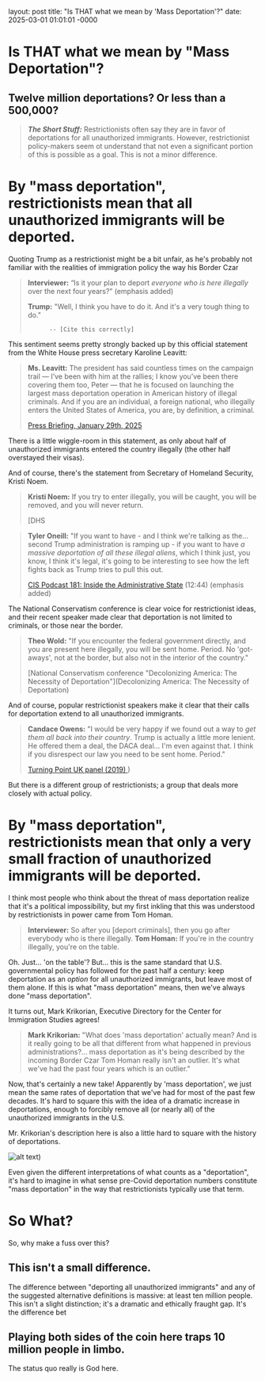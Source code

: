 layout: post
title: "Is THAT what we mean by 'Mass Deportation'?"
date: 2025-03-01 01:01:01 -0000

# Is THAT what we mean by "Mass Deportation"?
## Twelve million deportations? Or less than a 500,000?

>**_The Short Stuff:_** Restrictionists often say they are in favor of deportations for all unauthorized immigrants. However, restrictionist
>policy-makers seem ot understand that not even a significant portion of this is possible as a goal. This is not a minor difference.

# By "mass deportation", restrictionists mean that all unauthorized immigrants will be deported.

Quoting Trump as a restrictionist might be a bit unfair, as he's probably not familiar with the realities
of immigration policy the way his Border Czar

> **Interviewer:** “Is it your plan to deport *everyone who is here illegally* over the next four years?” (emphasis added)
>
> **Trump:** "Well, I think you have to do it. And it's a very tough thing to do."
> 
>           -- [Cite this correctly]

This sentiment seems pretty strongly backed up by this official statement from the White House press secretary Karoline Leavitt:

> **Ms. Leavitt:** The president has said countless times on the campaign trail — I’ve been with him at the rallies; I know you’ve been there covering them too, Peter — that he is focused on launching the largest
> mass deportation operation in American history of illegal criminals. 
> And if you are an individual, a foreign national, who illegally enters the United States of America, you are, by definition, a criminal.
>
> [Press Briefing, January 29th, 2025](https://www.whitehouse.gov/briefings-statements/2025/01/press-briefing-by-press-secretary-karoline-leavitt/)

There is a little wiggle-room in this statement, as only about half of unauthorized immigrants entered the country illegally (the other half overstayed their visas).

And of course, there's the statement from Secretary of Homeland Security, Kristi Noem.

> **Kristi Noem:** If you try to enter illegally, you will be caught, you will be removed, and you will never return.
>
> [DHS 


> **Tyler Oneill:** "If you want to have - and I think we're talking as the... second Trump administration is ramping up - if you want to have *a massive
> deportation of all these illegal aliens*, which I think just, you know, I think it's legal, it's going to be interesting to see how the left fights back
> as Trump tries to pull this out.
>
>   [CIS Podcast 181: Inside the Administrative State](https://youtube/hV42AHKM7Wk?si=WvRG-w3sipsz1rnT&t=764) (12:44) (emphasis added)

The National Conservatism conference is clear voice for restrictionist ideas, and their recent speaker made clear that deportation
is not limited to criminals, or those near the border.

> **Theo Wold:** "If you encounter the federal government directly, and you are present here illegally, you will be sent home. Period. No 'got-aways',
> not at the border, but also not in the interior of the country."
>
> [National Conservatism conference "Decolonizing America: The Necessity of Deportation"](Decolonizing America: The Necessity of Deportation)

And of course, popular restrictionist speakers make it clear that their calls for deportation extend to all unauthorized immigrants.

> **Candace Owens:** "I would be very happy if we found out a way to *get them all back into their country*. Trump is actually a little more lenient. He offered them a deal, the DACA deal...
> I'm even against that. I think if you disrespect our law you need to be sent home. Period."
>
> [Turning Point UK panel (2019) ](https://youtu.be/rsXja_tT6Bw?si=6Aawzwis0N4Ft_MC&t=2472))

But there is a different group of restrictionists; a group that deals more closely with actual policy. 

# By "mass deportation", restrictionists mean that only a very small fraction of unauthorized immigrants will be deported.

I think most people who think about the threat of mass deportation realize that it's a political impossibility, but my first inkling that this 
was understood by restrictionists in power came from Tom Homan.

> **Interviewer:** So after you [deport criminals], then you go after everybody who is there illegally.
> **Tom Homan:** If you're in the country illegally, you're on the table.

Oh. Just... 'on the table'? But... this is the same standard that U.S. governmental policy has followed for the past half a century:
keep deportation as an *option* for all unauthorized immigrants, but leave most of them alone. If this is what "mass deportation" means,
then we've always done "mass deportation". 

It turns out, Mark Krikorian, Executive Directory for the Center for Immigration Studies agrees!

> **Mark Krikorian:** "What does 'mass deportation' actually mean? And is it really going to be all that different from what happened in previous administrations?... mass
> deportation as it's being described by the incoming Border Czar Tom Homan really isn't an outlier. It's what we've had the past four years which is an outlier."

Now, that's certainly a new take! Apparently by 'mass deportation', we just mean the same rates of deportation that we've had for most of the past few decades.
It's hard to square this with the idea of a dramatic increase in deportations, enough to forcibly remove all (or nearly all) of the unauthorized immigrants in the U.S.

Mr. Krikorian's description here is also a little hard to square with the history of deportations.

![alt text](https://github.com/fiverbeyond/skills-github-pages/blob/main/_data/edited_deportations.png))

Even given the different interpretations of what counts as a "deportation", it's hard to imagine in what sense pre-Covid deportation numbers constitute "mass deportation"
in the way that restrictionists typically use that term.

# So What?

So, why make a fuss over this?

## This isn't a small difference.

The difference between "deporting all unauthorized immigrants" and any of the suggested alternative definitions is massive: at least ten million people.
This isn't a slight distinction; it's a dramatic and ethically fraught gap. It's the difference bet

## Playing both sides of the coin here traps 10 million people in limbo.

The status quo really is God here. 

